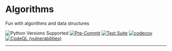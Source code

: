 # Algorithms
Fun with algorithms and data structures

![Python Versions Supported](https://img.shields.io/badge/python-3.8+-blue.svg)
[![Pre-Commit](https://github.com/pablobd/algorithms/actions/workflows/pre-commit.yaml/badge.svg)](https://github.com/pablobd/algorithms/actions/workflows/pre-commit.yaml)
[![Test Suite](https://github.com/pablobd/algorithms/actions/workflows/test-suite.yaml/badge.svg)](https://github.com/pablobd/algorithms/actions/workflows/test-suite.yaml)
[![codecov](https://codecov.io/gh/pablobd/algorithms/branch/main/graph/badge.svg?token=XWQC9FZAD9)](https://codecov.io/gh/pablobd/algorithms)
[![CodeQL (vulnerabilities)](https://github.com/pablobd/algorithms/actions/workflows/code-vulnerabilities.yaml/badge.svg)](https://github.com/pablobd/algorithms/actions/workflows/code-vulnerabilities.yaml)

---
